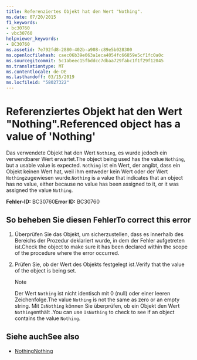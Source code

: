 ```yaml
---
title: Referenziertes Objekt hat den Wert "Nothing".
ms.date: 07/20/2015
f1_keywords:
- bc30760
- vbc30760
helpviewer_keywords:
- BC30760
ms.assetid: 7e792fd8-2880-402b-a908-c89e5b028300
ms.openlocfilehash: caec06b39e063a1eca4054fc66859e5cf1fc0a0c
ms.sourcegitcommit: 5c1abeec15fbddcc7dbaa729fabc1f1f29f12045
ms.translationtype: MT
ms.contentlocale: de-DE
ms.lasthandoff: 03/15/2019
ms.locfileid: "58027322"
---
```

# <a name="referenced-object-has-a-value-of-nothing"></a><span data-ttu-id="49761-102">Referenziertes Objekt hat den Wert "Nothing".</span><span class="sxs-lookup"><span data-stu-id="49761-102">Referenced object has a value of 'Nothing'</span></span>
<span data-ttu-id="49761-103">Das verwendete Objekt hat den Wert `Nothing`, es wurde jedoch ein verwendbarer Wert erwartet.</span><span class="sxs-lookup"><span data-stu-id="49761-103">The object being used has the value `Nothing`, but a usable value is expected.</span></span> <span data-ttu-id="49761-104">`Nothing` ist ein Wert, der angibt, dass ein Objekt keinen Wert hat, weil ihm entweder kein Wert oder der Wert `Nothing`zugewiesen wurde.</span><span class="sxs-lookup"><span data-stu-id="49761-104">`Nothing` is a value that indicates that an object has no value, either because no value has been assigned to it, or it was assigned the value `Nothing`.</span></span>  
  
 <span data-ttu-id="49761-105">**Fehler-ID:** BC30760</span><span class="sxs-lookup"><span data-stu-id="49761-105">**Error ID:** BC30760</span></span>  
  
## <a name="to-correct-this-error"></a><span data-ttu-id="49761-106">So beheben Sie diesen Fehler</span><span class="sxs-lookup"><span data-stu-id="49761-106">To correct this error</span></span>  
  
1.  <span data-ttu-id="49761-107">Überprüfen Sie das Objekt, um sicherzustellen, dass es innerhalb des Bereichs der Prozedur deklariert wurde, in dem der Fehler aufgetreten ist.</span><span class="sxs-lookup"><span data-stu-id="49761-107">Check the object to make sure it has been declared within the scope of the procedure where the error occurred.</span></span>  
  
2.  <span data-ttu-id="49761-108">Prüfen Sie, ob der Wert des Objekts festgelegt ist.</span><span class="sxs-lookup"><span data-stu-id="49761-108">Verify that the value of the object is being set.</span></span>  
  
    > [!NOTE]
    >  <span data-ttu-id="49761-109">Der Wert `Nothing` ist nicht identisch mit 0 (null) oder einer leeren Zeichenfolge.</span><span class="sxs-lookup"><span data-stu-id="49761-109">The value `Nothing` is not the same as zero or an empty string.</span></span> <span data-ttu-id="49761-110">Mit `IsNothing` können Sie überprüfen, ob ein Objekt den Wert `Nothing`enthält .</span><span class="sxs-lookup"><span data-stu-id="49761-110">You can use `IsNothing` to check to see if an object contains the value `Nothing`.</span></span>  
  
## <a name="see-also"></a><span data-ttu-id="49761-111">Siehe auch</span><span class="sxs-lookup"><span data-stu-id="49761-111">See also</span></span>

- [<span data-ttu-id="49761-112">Nothing</span><span class="sxs-lookup"><span data-stu-id="49761-112">Nothing</span></span>](../../visual-basic/language-reference/nothing.md)
